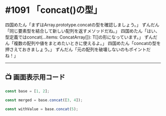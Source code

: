 # #1091 「concat()の型」

四国めたん「まずはArray.prototype.concatの型を確認しましょう。」
ずんだん「同じ要素型を結合して新しい配列を返すメソッドだね。」
四国めたん「はい、型定義ではconcat(...items: ConcatArray<T>[]): T[]の形になっています。」
ずんだん「複数の配列や値をまとめたいときに使えるよ。」
四国めたん「concatの型を押さえておきましょう。」
ずんだん「元の配列を破壊しないのもポイントだね！」

---

## 📺 画面表示用コード

```typescript
const base = [1, 2];

const merged = base.concat([3, 4]);

const withValue = base.concat(5);
```
